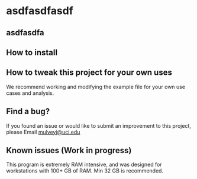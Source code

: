 # asdfasdfasdf

## asdfasdfa


## How to install 


## How to tweak this project for your own uses

We recommend working and modifying the example file for your own use cases and analysis.

## Find a bug?

If you found an issue or would like to submit an improvement to this project, please Email mulveyj@uci.edu

## Known issues (Work in progress)

This program is extremely RAM intensive, and was designed for workstations with 100+ GB of RAM.  Min 32 GB is recommended.
